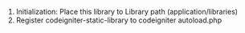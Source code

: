 1. Initialization: Place this library to Library path (application/libraries)
2. Register codeigniter-static-library to codeigniter autoload.php
